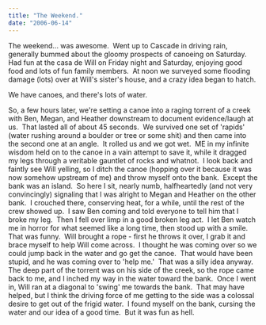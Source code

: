 ```yaml
---
title: "The Weekend."
date: "2006-06-14"
---
```


The weekend... was awesome.  Went up to Cascade in driving rain, generally bummed about the gloomy prospects of canoeing on Saturday.  Had fun at the casa de Will on Friday night and Saturday, enjoying good food and lots of fun family members.  At noon we surveyed some flooding damage (lots) over at Will's sister's house, and a crazy idea began to hatch.

We have canoes, and there's lots of water.

So, a few hours later, we're setting a canoe into a raging torrent of a creek with Ben, Megan, and Heather downstream to document evidence/laugh at us.  That lasted all of about 45 seconds.  We survived one set of 'rapids' (water rushing around a boulder or tree or some shit) and then came into the second one at an angle.  It rolled us and we got wet.  ME in my infinite wisdom held on to the canoe in a vain attempt to save it, while it dragged my legs through a veritable gauntlet of rocks and whatnot.  I look back and faintly see Will yelling, so I ditch the canoe (hopping over it because it was now somehow upstream of me) and throw myself onto the bank.  Except the bank was an island.  So here I sit, nearly numb, halfheartedly (and not very convincingly) signaling that I was alright to Megan and Heather on the other bank.  I crouched there, conserving heat, for a while, until the rest of the crew showed up.  I saw Ben coming and told everyone to tell him that I broke my leg.  Then I fell over limp in a good broken leg act.  I let Ben watch me in horror for what seemed like a long time, then stood up with a smile.  That was funny.  Will brought a rope - first he throws it over, I grab it and brace myself to help Will come across.  I thought he was coming over so we could jump back in the water and go get the canoe.  That would have been stupid, and he was coming over to 'help me.'  That was a silly idea anyway.  The deep part of the torrent was on his side of the creek, so the rope came back to me, and I inched my way in the water toward the bank.  Once I went in, Will ran at a diagonal to 'swing' me towards the bank.  That may have helped, but I think the driving force of me getting to the side was a colossal desire to get out of the frigid water.  I found myself on the bank, cursing the water and our idea of a good time.  But it was fun as hell.
